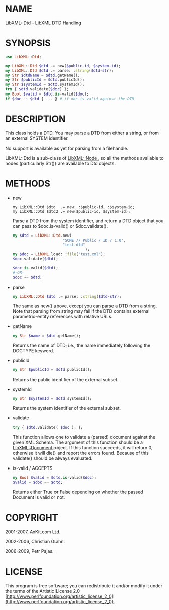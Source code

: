 NAME
====

LibXML::Dtd - LibXML DTD Handling

SYNOPSIS
========

```raku
use LibXML::Dtd;

my LibXML::Dtd $dtd .= new($public-id, $system-id);
my LibXML::Dtd $dtd .= parse: :string($dtd-str);
my Str $dtdName = $dtd.getName();
my Str $publicId = $dtd.publicId();
my Str $systemId = $dtd.systemId();
try { $dtd.validate($doc) };
my Bool $valid = $dtd.is-valid($doc);
if $doc ~~ $dtd { ... } # if doc is valid against the DTD
```

DESCRIPTION
===========

This class holds a DTD. You may parse a DTD from either a string, or from an external SYSTEM identifier.

No support is available as yet for parsing from a filehandle.

LibXML::Dtd is a sub-class of [LibXML::Node ](https://libxml-raku.github.io/LibXML-raku/Node), so all the methods available to nodes (particularly Str()) are available to Dtd objects.

METHODS
=======

  * new

        my LibXML::Dtd $dtd  .= new: :$public-id, :$system-id;
        my LibXML::Dtd $dtd2 .= new($public-id, $system-id);

    Parse a DTD from the system identifier, and return a DTD object that you can pass to $doc.is-valid() or $doc.validate().

    ```raku
    my $dtd = LibXML::Dtd.new(
                          "SOME // Public / ID / 1.0",
                          "test.dtd"
                                    );
    my $doc = LibXML.load: :file("test.xml");
    $doc.validate($dtd);

    $doc.is-valid($dtd);
    #-OR-
    $doc ~~ $dtd;
    ```

  * parse

    ```raku
    my LibXML::Dtd $dtd .= parse: :string($dtd-str);
    ```

    The same as new() above, except you can parse a DTD from a string. Note that parsing from string may fail if the DTD contains external parametric-entity references with relative URLs.

  * getName

    ```raku
    my Str $name = $dtd.getName();
    ```

    Returns the name of DTD; i.e., the name immediately following the DOCTYPE keyword.

  * publicId

    ```raku
    my Str $publicId = $dtd.publicId();
    ```

    Returns the public identifier of the external subset.

  * systemId

    ```raku
    my Str $systemId = $dtd.systemId();
    ```

    Returns the system identifier of the external subset.

  * validate

    ```raku
    try { $dtd.validate( $doc ); };
    ```

    This function allows one to validate a (parsed) document against the given XML Schema. The argument of this function should be a [LibXML::Document ](https://libxml-raku.github.io/LibXML-raku/Document) object. If this function succeeds, it will return 0, otherwise it will die() and report the errors found. Because of this validate() should be always evaluated.

  * is-valid / ACCEPTS

    ```raku
    my Bool $valid = $dtd.is-valid($doc);
    $valid = $doc ~~ $dtd;
    ```

    Returns either True or False depending on whether the passed Document is valid or not.

COPYRIGHT
=========

2001-2007, AxKit.com Ltd.

2002-2006, Christian Glahn.

2006-2009, Petr Pajas.

LICENSE
=======

This program is free software; you can redistribute it and/or modify it under the terms of the Artistic License 2.0 [http://www.perlfoundation.org/artistic_license_2_0](http://www.perlfoundation.org/artistic_license_2_0).

